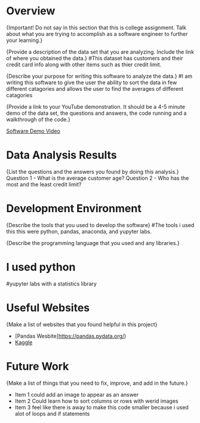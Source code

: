 # Overview

{Important!  Do not say in this section that this is college assignment.  Talk about what you are trying to accomplish as a software engineer to further your learning.}

{Provide a description of the data set that you are analyzing.  Include the link of where you obtained the data.}
#This dataset has customers and their credit card info along with other items such as thier credit limit.

{Describe your purpose for writing this software to analyze the data.}
#I am writing this software to give the user the ability to sort the data in few different catagories and allows the user to find the averages of different catagories

{Provide a link to your YouTube demonstration.  It should be a 4-5 minute demo of the data set, the questions and answers, the code running and a walkthrough of the code.}

[Software Demo Video](http://youtube.link.goes.here)

# Data Analysis Results

{List the questions and the answers you found by doing this analysis.}
Question 1 - What is the average customer age?
Question 2 - Who has the most and the least credit limit?

# Development Environment

{Describe the tools that you used to develop the software}
#The tools i used this this were python, pandas, anaconda, and yupyter labs.

{Describe the programming language that you used and any libraries.}
# I used python
#yupyter labs with a statistics library
# Useful Websites

{Make a list of websites that you found helpful in this project}
* [Pandas Wesbite]https://pandas.pydata.org/)
* [Kaggle](https://www.kaggle.com/datasets)

# Future Work

{Make a list of things that you need to fix, improve, and add in the future.}
* Item 1 could add an image to appear as an answer
* Item 2 Could learn how to sort columns or rows with werid images
* Item 3 feel like there is away to make this code smaller because i used alot of loops and if statements 
